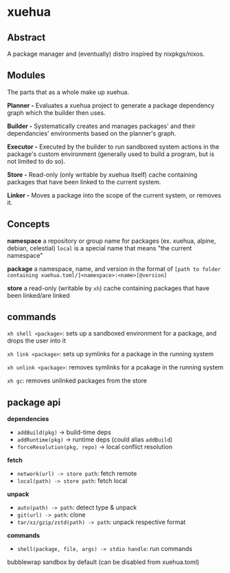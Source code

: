 # xuehua

## Abstract

A package manager and (eventually) distro inspired by nixpkgs/nixos.

## Modules
The parts that as a whole make up xuehua.

**Planner -**
Evaluates a xuehua project to generate a package dependency graph which the builder then uses.

**Builder -**
Systematically creates and manages packages' and their dependancies' environments based on the planner's graph.

**Executor -**
Executed by the builder to run sandboxed system actions in the package's custom environment (generally used to build a program, but is not limited to do so).

**Store -**
Read-only (only writable by xuehua itself) cache containing packages that have been linked to the current system.

**Linker -**
Moves a package into the scope of the current system, or removes it.

## Concepts

**namespace**
a repository or group name for packages (ex. xuehua, alpine, debian, celestial)
`local` is a special name that means "the current namespace"

**package**
a namespace, name, and version in the format of `[path to folder containing xuehua.toml/]<namespace>:<name>[@version]`

**store**
a read-only (writable by `xh`) cache containing packages that have been linked/are linked

## commands

`xh shell <package>`:
sets up a sandboxed environment for a package,
and drops the user into it

`xh link <package>`:
sets up symlinks for a package in the running system

`xh unlink <package>`:
removes symlinks for a pcakage in the running system

`xh gc`:
removes unlinked packages from the store

## package api

**dependencies**

- `addBuild(pkg)` → build-time deps
- `addRuntime(pkg)` → runtime deps (could alias `addBuild`)
- `forceResolution(pkg, repo)` → local conflict resolution

**fetch**

- `network(url) -> store path`: fetch remote
- `local(path) -> store path`: fetch local

**unpack**

- `auto(path) -> path`: detect type & unpack
- `git(url) -> path`: clone
- `tar/xz/gzip/zstd(path) -> path`: unpack respective format

**commands**

- `shell(package, file, args) -> stdio handle`: run commands

bubblewrap sandbox by default (can be disabled from xuehua.toml)
